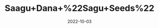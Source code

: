 ---
title: 'Saagu+Dana+%22Sagu+Seeds%22'
date: '2022-10-03' 
metatag: '' 
inventory: '0' 
draft: false 
# meta description 
shortDescripton: 'Sago+provides+antioxidants+and+resistant+starch%2c+and+it+may+be+linked+to+health+benefits%2c+including%ef%bf%bdreducing+your+risk+factors+for+heart+disease+and+improving+exercise+performance.'
description: 'Seed'
longdescription: ''
featured: True
# product Price
price: '100.0'
# Product Short Description
shortDescription: 'Sago+provides+antioxidants+and+resistant+starch%2c+and+it+may+be+linked+to+health+benefits%2c+including%ef%bf%bdreducing+your+risk+factors+for+heart+disease+and+improving+exercise+performance.'
productID: '50A56766-9C2A-ED11-9968-005056B3A416'
type: 'products'
category: 'Seed' 
thumnailproduct: 'https://eraconnect.blob.core.windows.net/product-images/aminsaddiquidawakhana/50A56766-9C2A-ED11-9968-005056B3A416.webp' 
images:
  - image: 'https://eraconnect.blob.core.windows.net/product-images/aminsaddiquidawakhana/50A56766-9C2A-ED11-9968-005056B3A416.webp'  
Variants:
---